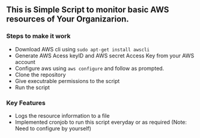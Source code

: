 ## This is Simple Script to monitor basic AWS resources of Your Organizarion.
### Steps to make it work
- Download AWS cli using
  ``` sudo apt-get install awscli ```
- Generate AWS Acess keyID and AWS secret Access Key from your AWS account
- Configure aws using ``` aws configure ``` and follow as prompted.
- Clone the repository
- Give executrable permissions to the script
- Run the script

### Key Features
- Logs the resource information to a file
- Implemented cronjob to run this script everyday or as required (Note: Need to configure by yourself)
